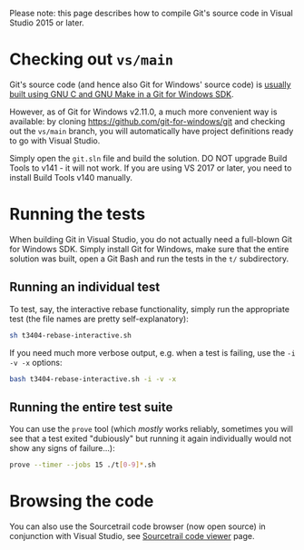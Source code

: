 Please note: this page describes how to compile Git's source code in Visual Studio 2015 or later.

# Checking out `vs/main`

Git's source code (and hence also Git for Windows' source code) is [usually built using GNU C and GNU Make in a Git for Windows SDK](https://github.com/git-for-windows/git/wiki/Building-Git).

However, as of Git for Windows v2.11.0, a much more convenient way is available: by cloning https://github.com/git-for-windows/git and checking out the `vs/main` branch, you will automatically have project definitions ready to go with Visual Studio.

Simply open the `git.sln` file and build the solution. DO NOT upgrade Build Tools to v141 - it will not work. If you are using VS 2017 or later, you need to install Build Tools v140 manually. 

# Running the tests

When building Git in Visual Studio, you do not actually need a full-blown Git for Windows SDK. Simply install Git for Windows, make sure that the entire solution was built, open a Git Bash and run the tests in the `t/` subdirectory.

## Running an individual test

To test, say, the interactive rebase functionality, simply run the appropriate test (the file names are pretty self-explanatory):

```sh
sh t3404-rebase-interactive.sh
```

If you need much more verbose output, e.g. when a test is failing, use the `-i -v -x` options:

```bash
bash t3404-rebase-interactive.sh -i -v -x
```

## Running the entire test suite

You can use the `prove` tool (which *mostly* works reliably, sometimes you will see that a test exited "dubiously" but running it again individually would not show any signs of failure...):

```sh
prove --timer --jobs 15 ./t[0-9]*.sh
```


# Browsing the code

You can also use the Sourcetrail code browser (now open source) in conjunction with Visual Studio, see [Sourcetrail code viewer](https://github.com/git-for-windows/git/wiki/Sourcetrail-code-viewer-and-linkage-to-Visual-Studio,-for-Git) page.